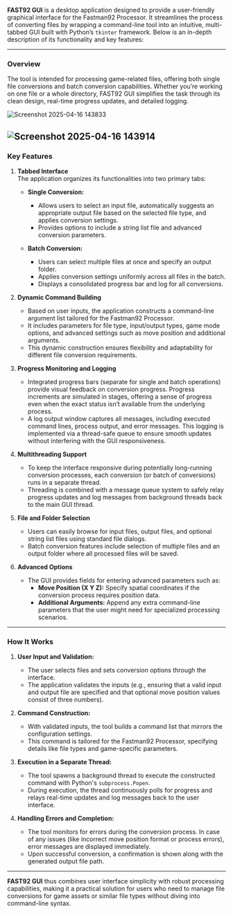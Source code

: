 **FAST92 GUI** is a desktop application designed to provide a user-friendly graphical interface for the Fastman92 Processor. It streamlines the process of converting files by wrapping a command-line tool into an intuitive, multi-tabbed GUI built with Python’s `tkinter` framework. Below is an in-depth description of its functionality and key features:

---

### Overview

The tool is intended for processing game-related files, offering both single file conversions and batch conversion capabilities. Whether you’re working on one file or a whole directory, FAST92 GUI simplifies the task through its clean design, real-time progress updates, and detailed logging.

![Screenshot 2025-04-16 143833](https://github.com/user-attachments/assets/960300f3-125b-4ddd-864f-10bf50c5e618)

![Screenshot 2025-04-16 143914](https://github.com/user-attachments/assets/0a1a2e64-81d2-4af4-8131-be5e66c49162)
---

### Key Features

1. **Tabbed Interface**  
   The application organizes its functionalities into two primary tabs:
   - **Single Conversion:**  
     - Allows users to select an input file, automatically suggests an appropriate output file based on the selected file type, and applies conversion settings.
     - Provides options to include a string list file and advanced conversion parameters.
   
   - **Batch Conversion:**  
     - Users can select multiple files at once and specify an output folder.
     - Applies conversion settings uniformly across all files in the batch.
     - Displays a consolidated progress bar and log for all conversions.

2. **Dynamic Command Building**  
   - Based on user inputs, the application constructs a command-line argument list tailored for the Fastman92 Processor.
   - It includes parameters for file type, input/output types, game mode options, and advanced settings such as move position and additional arguments.
   - This dynamic construction ensures flexibility and adaptability for different file conversion requirements.

3. **Progress Monitoring and Logging**  
   - Integrated progress bars (separate for single and batch operations) provide visual feedback on conversion progress. Progress increments are simulated in stages, offering a sense of progress even when the exact status isn’t available from the underlying process.
   - A log output window captures all messages, including executed command lines, process output, and error messages. This logging is implemented via a thread-safe queue to ensure smooth updates without interfering with the GUI responsiveness.

4. **Multithreading Support**  
   - To keep the interface responsive during potentially long-running conversion processes, each conversion (or batch of conversions) runs in a separate thread.
   - Threading is combined with a message queue system to safely relay progress updates and log messages from background threads back to the main GUI thread.

5. **File and Folder Selection**  
   - Users can easily browse for input files, output files, and optional string list files using standard file dialogs.
   - Batch conversion features include selection of multiple files and an output folder where all processed files will be saved.

6. **Advanced Options**  
   - The GUI provides fields for entering advanced parameters such as:
     - **Move Position (X Y Z):** Specify spatial coordinates if the conversion process requires position data.
     - **Additional Arguments:** Append any extra command-line parameters that the user might need for specialized processing scenarios.

---

### How It Works

1. **User Input and Validation:**  
   - The user selects files and sets conversion options through the interface.
   - The application validates the inputs (e.g., ensuring that a valid input and output file are specified and that optional move position values consist of three numbers).

2. **Command Construction:**  
   - With validated inputs, the tool builds a command list that mirrors the configuration settings.
   - This command is tailored for the Fastman92 Processor, specifying details like file types and game-specific parameters.

3. **Execution in a Separate Thread:**  
   - The tool spawns a background thread to execute the constructed command with Python's `subprocess.Popen`.
   - During execution, the thread continuously polls for progress and relays real-time updates and log messages back to the user interface.

4. **Handling Errors and Completion:**  
   - The tool monitors for errors during the conversion process. In case of any issues (like incorrect move position format or process errors), error messages are displayed immediately.
   - Upon successful conversion, a confirmation is shown along with the generated output file path.

---

**FAST92 GUI** thus combines user interface simplicity with robust processing capabilities, making it a practical solution for users who need to manage file conversions for game assets or similar file types without diving into command-line syntax.
